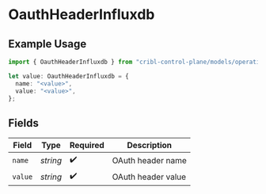 # OauthHeaderInfluxdb

## Example Usage

```typescript
import { OauthHeaderInfluxdb } from "cribl-control-plane/models/operations";

let value: OauthHeaderInfluxdb = {
  name: "<value>",
  value: "<value>",
};
```

## Fields

| Field              | Type               | Required           | Description        |
| ------------------ | ------------------ | ------------------ | ------------------ |
| `name`             | *string*           | :heavy_check_mark: | OAuth header name  |
| `value`            | *string*           | :heavy_check_mark: | OAuth header value |